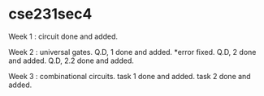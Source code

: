 # cse231sec4
Week 1 : circuit
done and added.

Week 2 : universal gates.
Q.D, 1 done and added. *error fixed.
Q.D, 2 done and added.
Q.D, 2.2 done and added.

Week 3 : combinational circuits.
task 1 done and added.
task 2 done and added.
